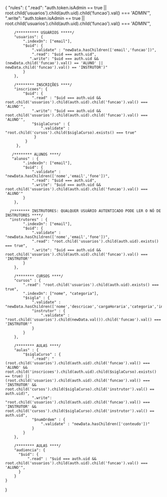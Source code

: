 	
{
    "rules": {
        ".read": "auth.token.isAdmin == true || root.child('usuarios').child(auth.uid).child('funcao').val() === 'ADMIN'",
        ".write": "auth.token.isAdmin == true || root.child('usuarios').child(auth.uid).child('funcao').val() === 'ADMIN'",

        /********** USUÁRIOS *****/
        "usuarios": {
            ".indexOn": ["email"],
            "$uid": {
                ".validate" : "newData.hasChildren(['email','funcao'])",
                ".read": "$uid === auth.uid",
               ".write": "$uid === auth.uid && (newData.child('funcao').val() == 'ALUNO' || newData.child('funcao').val() == 'INSTRUTOR')"    
            }
        },
  
        /******** INSCRIÇÕES ****/
        "inscricoes": {
            "$uid": {
                ".read" : "$uid === auth.uid && root.child('usuarios').child(auth.uid).child('funcao').val() === 'ALUNO'",
                ".write": "$uid === auth.uid && root.child('usuarios').child(auth.uid).child('funcao').val() === 'ALUNO'",
                "$siglaCurso" : {
                    ".validate" : "root.child('cursos').child($siglaCurso).exists() === true"
                 }
             }
         },
           
       /******** ALUNOS ****/
       "alunos" : {
            ".indexOn": ["email"],
            "$uid": {
                ".validate" : "newData.hasChildren(['nome','email','fone'])",
                ".read": "$uid === auth.uid",
                ".write": "$uid === auth.uid && root.child('usuarios').child(auth.uid).child('funcao').val() === 'ALUNO'"
            }
        },
          
      /******** INSTRUTORES: QUALQUER USUÁRIO AUTENTICADO PODE LER O NÓ DE INSTRUTORES ****/
      "instrutores" : {
            ".indexOn": ["email"],
            "$uid": {
                ".validate" : "newData.hasChildren(['nome','email','fone'])",
                ".read": "root.child('usuarios').child(auth.uid).exists() === true",
                ".write": "$uid === auth.uid && root.child('usuarios').child(auth.uid).child('funcao').val() === 'INSTRUTOR'"
            }
        },
          
        /******** CURSOS ****/
        "cursos" : {
            ".read": "root.child('usuarios').child(auth.uid).exists() === true",
            ".indexOn": ["nome", "categoria"],
            "$sigla" : {
                ".validate" : "newData.hasChildren(['nome','descricao','cargaHoraria','categoria','instrutor'])",
                "instrutor" : {
                    ".validate" : "root.child('usuarios').child(newData.val()).child('funcao').val() === 'INSTRUTOR'"
                }
            }
        },
       
        /******** AULAS ****/
        "aulas" : {
            "$siglaCurso" : {
                ".read": "(root.child('usuarios').child(auth.uid).child('funcao').val() === 'ALUNO' && root.child('inscricoes').child(auth.uid).child($siglaCurso).exists() == true) || (root.child('usuarios').child(auth.uid).child('funcao').val() === 'INSTRUTOR' && root.child('cursos').child($siglaCurso).child('instrutor').val() == auth.uid)",
                ".write": "root.child('usuarios').child(auth.uid).child('funcao').val() === 'INSTRUTOR' && root.child('cursos').child($siglaCurso).child('instrutor').val() == auth.uid",
                "$numOrdem" : {
                    ".validate" : "newData.hasChildren(['conteudo'])"
                }
            }
        },
          
        /******** AULAS ****/
        "audiencia": {
          "$uid": {
              ".read" : "$uid === auth.uid && root.child('usuarios').child(auth.uid).child('funcao').val() === 'ALUNO'",
          }
        }
    }
}